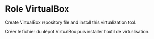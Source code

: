 Role VirtualBox
=========

Create VirtualBox repository file and install this virtualization tool.

Créer le fichier du dépot VirtualBox puis installer l'outil de virtualisation.